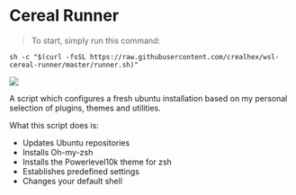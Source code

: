 # Cereal Runner

> To start, simply run this command:

```
sh -c "$(curl -fsSL https://raw.githubusercontent.com/crealhex/wsl-cereal-runner/master/runner.sh)"
```

![](./images/cereal-runner.png)

A script which configures a fresh ubuntu installation based on my personal selection of plugins, themes and utilities.

What this script does is:
- Updates Ubuntu repositories
- Installs Oh-my-zsh
- Installs the Powerlevel10k theme for zsh
- Establishes predefined settings
- Changes your default shell
